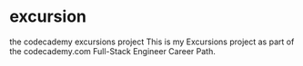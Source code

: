 # excursion
the codecademy excursions project
This is my Excursions project as part of the codecademy.com Full-Stack Engineer Career Path.
